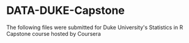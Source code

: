 # DATA-DUKE-Capstone
The following files were submitted for Duke University's Statistics in R Capstone course hosted by Coursera
